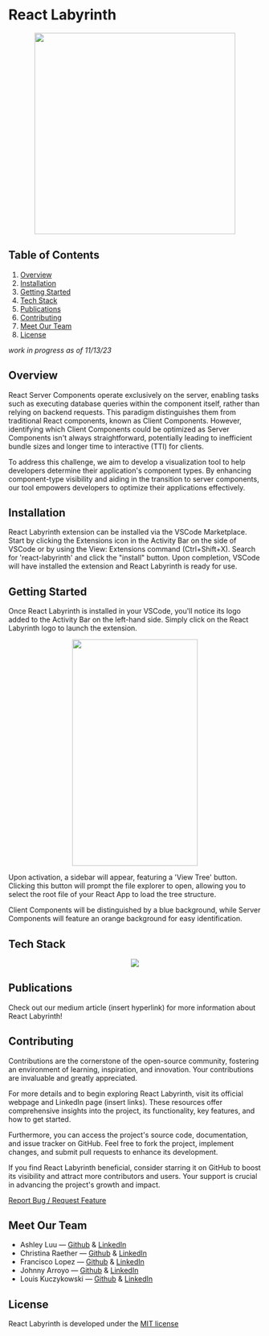 # React Labyrinth

<p align="center">
  <img width="400" height="400" src="https://github.com/oslabs-beta/React-Labyrinth/assets/127361061/ca9ab4e5-cb28-4dc3-83fa-9ef47e4fdbeb">
</p>

## __Table of Contents__
1. [Overview](#overview)
2. [Installation](#installation)
3. [Getting Started](#getting-started)
4. [Tech Stack](#tech-stack)
5. [Publications](#publications)
6. [Contributing](#contributing)
7. [Meet Our Team](#meet-our-team)
8. [License](#license)

*work in progress as of 11/13/23*
## Overview
React Server Components operate exclusively on the server, enabling tasks such as executing database queries within the component itself, rather than relying on backend requests. This paradigm distinguishes them from traditional React components, known as Client Components. However, identifying which Client Components could be optimized as Server Components isn't always straightforward, potentially leading to inefficient bundle sizes and longer time to interactive (TTI) for clients.

To address this challenge, we aim to develop a visualization tool to help developers determine their application's component types. By enhancing component-type visibility and aiding in the transition to server components, our tool empowers developers to optimize their applications effectively.

## Installation

React Labyrinth extension can be installed via the VSCode Marketplace. Start by clicking the Extensions icon in the Activity Bar on the side of VSCode or by using the View: Extensions command (Ctrl+Shift+X). Search for 'react-labyrinth' and click the "install" button. Upon completion, VSCode will have installed the extension and React Labyrinth is ready for use.

## Getting Started

Once React Labyrinth is installed in your VSCode, you'll notice its logo added to the Activity Bar on the left-hand side. Simply click on the React Labyrinth logo to launch the extension.
<p align="center">
  <img width="250" height="450" src="https://github.com/oslabs-beta/React-Labyrinth/assets/127361061/d72b483b-7785-4a5d-9836-9c79ff46e3a3">
</p>

Upon activation, a sidebar will appear, featuring a 'View Tree' button. Clicking this button will prompt the file explorer to open, allowing you to select the root file of your React App to load the tree structure.

Client Components will be distinguished by a blue background, while Server Components will feature an orange background for easy identification.

## Tech Stack

<p align="center">
  <a href="https://skillicons.dev">
    <img src="https://skillicons.dev/icons?i=js,ts,html,css,tailwind,babel,react,d3,jest,nodejs,webpack,git,azure,vscode)](https://skillicons.dev" />
  </a>
</p>

## Publications

Check out our medium article (insert hyperlink) for more information about React Labyrinth!

## Contributing

Contributions are the cornerstone of the open-source community, fostering an environment of learning, inspiration, and innovation. Your contributions are invaluable and greatly appreciated.

For more details and to begin exploring React Labyrinth, visit its official webpage and LinkedIn page (insert links). These resources offer comprehensive insights into the project, its functionality, key features, and how to get started.

Furthermore, you can access the project's source code, documentation, and issue tracker on GitHub. Feel free to fork the project, implement changes, and submit pull requests to enhance its development.

If you find React Labyrinth beneficial, consider starring it on GitHub to boost its visibility and attract more contributors and users. Your support is crucial in advancing the project's growth and impact.

[Report Bug / Request Feature](https://github.com/oslabs-beta/React-Labyrinth/issues)

## Meet Our Team

* Ashley Luu — [Github](https://github.com/ash-t-luu) & [LinkedIn](https://www.linkedin.com/in/ashley-t-luu/)
* Christina Raether — [Github](https://github.com/ChristinaRaether) & [LinkedIn](https://www.linkedin.com/in/christinaraether/)
* Francisco Lopez — [Github](https://github.com/Ponch49) & [LinkedIn](https://www.linkedin.com/in/francisco-g-lopez/)
* Johnny Arroyo — [Github](https://github.com/Johnny-Arroyo) & [LinkedIn](https://www.linkedin.com/in/johnny-arroyo/)
* Louis Kuczykowski — [Github](https://github.com/Louka3) & [LinkedIn](https://www.linkedin.com/in/louiskuczykowski/)


## License

React Labyrinth is developed under the [MIT license](https://en.wikipedia.org/wiki/MIT_License)
